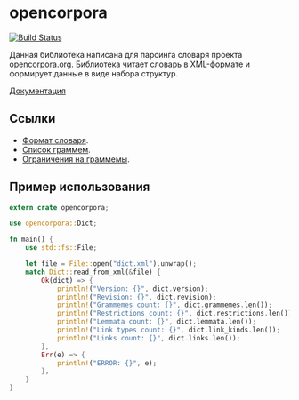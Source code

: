 # opencorpora

[![Build Status](https://travis-ci.org/antage/opencorpora.svg?branch=master)](https://travis-ci.org/antage/opencorpora)

Данная библиотека написана для парсинга словаря проекта [opencorpora.org](http://opencorpora.org/dict.php). Библиотека читает словарь в XML-формате и формирует данные в виде набора структур.

[Документация](https://docs.rs/opencorpora)

## Ссылки
* [Формат словаря](http://opencorpora.org/?page=export).
* [Список граммем](http://opencorpora.org/dict.php?act=gram).
* [Ограничения на граммемы](http://opencorpora.org/dict.php?act=gram_restr).

## Пример использования

```rust
extern crate opencorpora;

use opencorpora::Dict;

fn main() {
    use std::fs::File;

    let file = File::open("dict.xml").unwrap();
    match Dict::read_from_xml(&file) {
        Ok(dict) => {
            println!("Version: {}", dict.version);
            println!("Revision: {}", dict.revision);
            println!("Grammemes count: {}", dict.grammemes.len());
            println!("Restrictions count: {}", dict.restrictions.len());
            println!("Lemmata count: {}", dict.lemmata.len());
            println!("Link types count: {}", dict.link_kinds.len());
            println!("Links count: {}", dict.links.len());
        },
        Err(e) => {
            println!("ERROR: {}", e);
        },
    }
}
```
